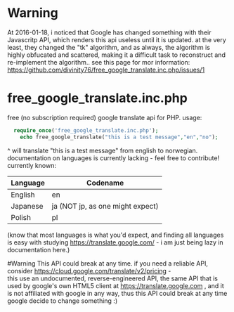 # Warning
At 2016-01-18, i noticed that Google has changed something with their Javascritp API, which renders this api useless until it is updated.
at the very least, they changed the "tk" algorithm, and as always, the algorithm is highly obfucated and scattered, making it a difficult task to reconstruct and re-implement the algorithm.. see this page for mor information: https://github.com/divinity76/free_google_translate.inc.php/issues/1
# free_google_translate.inc.php
free (no subscription required) google translate api for PHP.
usage: 
```php
  require_once('free_google_translate.inc.php');
	echo free_google_translate("this is a test message","en","no");
```
^ will translate "this is a test message" from english to norwegian. documentation on languages is currently lacking - feel free to contribute! currently known:

Language  | Codename
------------- | -------------
English  | en
Japanese  | ja (NOT jp, as one might expect)
Polish | pl

(know that most languages is what you'd expect, and finding all languages is easy with studying https://translate.google.com/ - i am just being lazy in documentation here.)

#Warning
This API could break at any time. if you need a reliable API, consider https://cloud.google.com/translate/v2/pricing -  
this use an undocumented, reverse-engineered API, the same API that is used by google's own HTML5 client at https://translate.google.com , and it is not affiliated with google in any way, thus this API could break at any time google decide to change something :)
